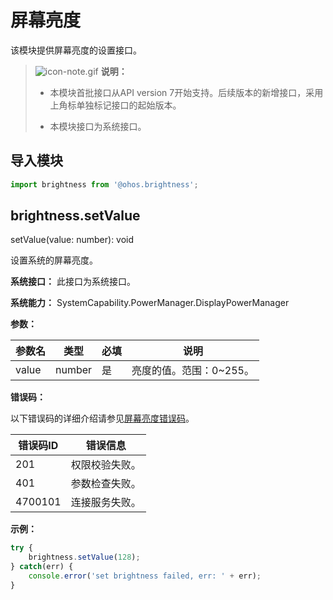 # 屏幕亮度

该模块提供屏幕亮度的设置接口。

> ![icon-note.gif](public_sys-resources/icon-note.gif) **说明：**
>
> - 本模块首批接口从API version 7开始支持。后续版本的新增接口，采用上角标单独标记接口的起始版本。
>
> - 本模块接口为系统接口。

## 导入模块

```js
import brightness from '@ohos.brightness';
```

## brightness.setValue

setValue(value: number): void

设置系统的屏幕亮度。

**系统接口：** 此接口为系统接口。

**系统能力：** SystemCapability.PowerManager.DisplayPowerManager

**参数：**

| 参数名 | 类型   | 必填 | 说明                    |
| ------ | ------ | ---- | ----------------------- |
| value  | number | 是   | 亮度的值。范围：0~255。 |

**错误码：**

以下错误码的详细介绍请参见[屏幕亮度错误码](../errorcodes/errorcode-brightness.md)。

| 错误码ID   | 错误信息    |
|---------|---------|
| 201     | 权限校验失败。 |
| 401     | 参数检查失败。 |
| 4700101 | 连接服务失败。 |

**示例：**

```js
try {
    brightness.setValue(128);
} catch(err) {
    console.error('set brightness failed, err: ' + err);
}
```
